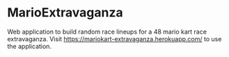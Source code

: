 # MarioExtravaganza
Web application to build random race lineups for a 48 mario kart race extravaganza. Visit https://mariokart-extravaganza.herokuapp.com/ to use the application.
